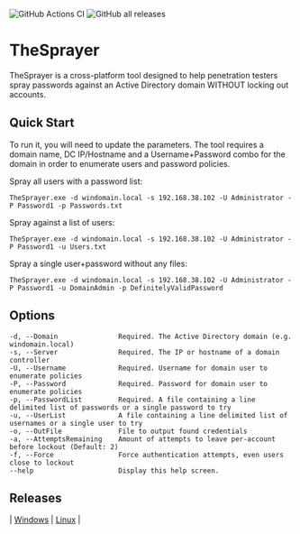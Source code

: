 ﻿![GitHub Actions CI](https://github.com/coj337/TheSprayer/workflows/CI/badge.svg)
![GitHub all releases](https://img.shields.io/github/downloads/coj337/TheSprayer/total)

# TheSprayer
TheSprayer is a cross-platform tool designed to help penetration testers spray passwords against an Active Directory domain WITHOUT locking out accounts.  

## Quick Start
To run it, you will need to update the parameters.
The tool requires a domain name, DC IP/Hostname and a Username+Password combo for the domain in order to enumerate users and password policies.

Spray all users with a password list:
```
TheSprayer.exe -d windomain.local -s 192.168.38.102 -U Administrator -P Password1 -p Passwords.txt
```

Spray against a list of users:
```
TheSprayer.exe -d windomain.local -s 192.168.38.102 -U Administrator -P Password1 -u Users.txt
```

Spray a single user+password without any files:
```
TheSprayer.exe -d windomain.local -s 192.168.38.102 -U Administrator -P Password1 -u DomainAdmin -p DefinitelyValidPassword
``` 

## Options
```
-d, --Domain               Required. The Active Directory domain (e.g. windomain.local)
-s, --Server               Required. The IP or hostname of a domain controller
-U, --Username             Required. Username for domain user to enumerate policies
-P, --Password             Required. Password for domain user to enumerate policies
-p, --PasswordList         Required. A file containing a line delimited list of passwords or a single password to try
-u, --UserList             A file containing a line delimited list of usernames or a single user to try
-o, --OutFile              File to output found credentials
-a, --AttemptsRemaining    Amount of attempts to leave per-account before lockout (Default: 2)
-f, --Force                Force authentication attempts, even users close to lockout
--help                     Display this help screen.
```

## Releases
| [Windows](https://github.com/coj337/TheSprayer/releases/latest/download/TheSprayer.exe) |
[Linux](https://github.com/coj337/TheSprayer/releases/latest/download/TheSprayer) |
